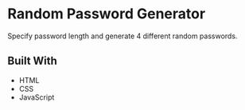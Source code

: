 # Random Password Generator

Specify password length and generate 4 different random passwords.

## Built With
* HTML
* CSS
* JavaScript